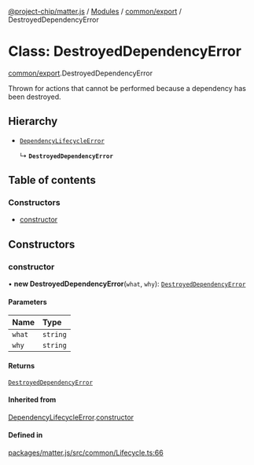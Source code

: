 [@project-chip/matter.js](../README.md) / [Modules](../modules.md) / [common/export](../modules/common_export.md) / DestroyedDependencyError

# Class: DestroyedDependencyError

[common/export](../modules/common_export.md).DestroyedDependencyError

Thrown for actions that cannot be performed because a dependency has been destroyed.

## Hierarchy

- [`DependencyLifecycleError`](common_export.DependencyLifecycleError.md)

  ↳ **`DestroyedDependencyError`**

## Table of contents

### Constructors

- [constructor](common_export.DestroyedDependencyError.md#constructor)

## Constructors

### constructor

• **new DestroyedDependencyError**(`what`, `why`): [`DestroyedDependencyError`](common_export.DestroyedDependencyError.md)

#### Parameters

| Name | Type |
| :------ | :------ |
| `what` | `string` |
| `why` | `string` |

#### Returns

[`DestroyedDependencyError`](common_export.DestroyedDependencyError.md)

#### Inherited from

[DependencyLifecycleError](common_export.DependencyLifecycleError.md).[constructor](common_export.DependencyLifecycleError.md#constructor)

#### Defined in

[packages/matter.js/src/common/Lifecycle.ts:66](https://github.com/project-chip/matter.js/blob/904d0c9b952b91f28a21803759c5e5c66ee4d272/packages/matter.js/src/common/Lifecycle.ts#L66)
